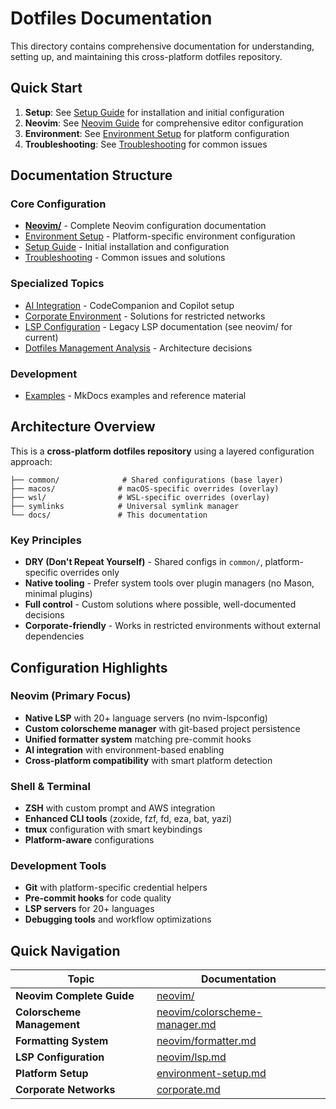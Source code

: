 # Dotfiles Documentation

This directory contains comprehensive documentation for understanding, setting up, and maintaining this cross-platform dotfiles repository.

## Quick Start

1. **Setup**: See [Setup Guide](./setup.md) for installation and initial configuration
2. **Neovim**: See [Neovim Guide](./neovim/) for comprehensive editor configuration
3. **Environment**: See [Environment Setup](./environment-setup.md) for platform configuration
4. **Troubleshooting**: See [Troubleshooting](./troubleshooting.md) for common issues

## Documentation Structure

### Core Configuration

- [**Neovim/**](./neovim/) - Complete Neovim configuration documentation
- [Environment Setup](./environment-setup.md) - Platform-specific environment configuration
- [Setup Guide](./setup.md) - Initial installation and configuration
- [Troubleshooting](./troubleshooting.md) - Common issues and solutions

### Specialized Topics

- [AI Integration](./ai.md) - CodeCompanion and Copilot setup
- [Corporate Environment](./corporate.md) - Solutions for restricted networks
- [LSP Configuration](./lsp.md) - Legacy LSP documentation (see neovim/ for current)
- [Dotfiles Management Analysis](./dotfiles-management-analysis.md) - Architecture decisions

### Development

- [Examples](./examples/) - MkDocs examples and reference material

## Architecture Overview

This is a **cross-platform dotfiles repository** using a layered configuration approach:

```text
├── common/              # Shared configurations (base layer)
├── macos/              # macOS-specific overrides (overlay)
├── wsl/                # WSL-specific overrides (overlay)
├── symlinks            # Universal symlink manager
└── docs/               # This documentation
```

### Key Principles

- **DRY (Don't Repeat Yourself)** - Shared configs in `common/`, platform-specific overrides only
- **Native tooling** - Prefer system tools over plugin managers (no Mason, minimal plugins)
- **Full control** - Custom solutions where possible, well-documented decisions
- **Corporate-friendly** - Works in restricted environments without external dependencies

## Configuration Highlights

### Neovim (Primary Focus)

- **Native LSP** with 20+ language servers (no nvim-lspconfig)
- **Custom colorscheme manager** with git-based project persistence
- **Unified formatter system** matching pre-commit hooks
- **AI integration** with environment-based enabling
- **Cross-platform compatibility** with smart platform detection

### Shell & Terminal

- **ZSH** with custom prompt and AWS integration
- **Enhanced CLI tools** (zoxide, fzf, fd, eza, bat, yazi)
- **tmux** configuration with smart keybindings
- **Platform-aware** configurations

### Development Tools

- **Git** with platform-specific credential helpers
- **Pre-commit hooks** for code quality
- **LSP servers** for 20+ languages
- **Debugging tools** and workflow optimizations

## Quick Navigation

| Topic | Documentation |
|-------|---------------|
| **Neovim Complete Guide** | [neovim/](./neovim/) |
| **Colorscheme Management** | [neovim/colorscheme-manager.md](./neovim/colorscheme-manager.md) |
| **Formatting System** | [neovim/formatter.md](./neovim/formatter.md) |
| **LSP Configuration** | [neovim/lsp.md](./neovim/lsp.md) |
| **Platform Setup** | [environment-setup.md](./environment-setup.md) |
| **Corporate Networks** | [corporate.md](./corporate.md) |
